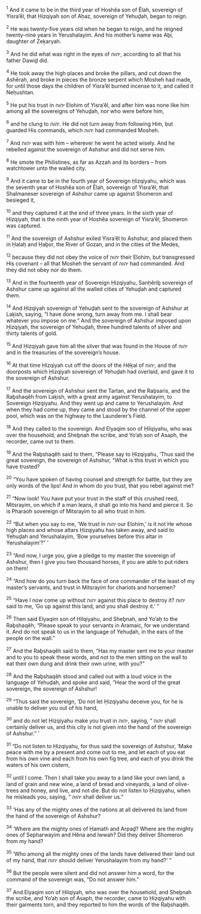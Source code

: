 <sup>1</sup> And it came to be in the third year of Hoshĕa son of Ĕlah, sovereign of Yisra’ĕl, that Ḥizqiyah son of Aḥaz, sovereign of Yehuḏah, began to reign.

<sup>2</sup> He was twenty-five years old when he began to reign, and he reigned twenty-nine years in Yerushalayim. And his mother’s name was Aḇi, daughter of Zeḵaryah.

<sup>3</sup> And he did what was right in the eyes of יהוה, according to all that his father Dawiḏ did.

<sup>4</sup> He took away the high places and broke the pillars, and cut down the Ashĕrah, and broke in pieces the bronze serpent which Mosheh had made, for until those days the children of Yisra’ĕl burned incense to it, and called it Neḥushtan.

<sup>5</sup> He put his trust in יהוה Elohim of Yisra’ĕl, and after him was none like him among all the sovereigns of Yehuḏah, nor who were before him,

<sup>6</sup> and he clung to יהוה. He did not turn away from following Him, but guarded His commands, which יהוה had commanded Mosheh.

<sup>7</sup> And יהוה was with him – wherever he went he acted wisely. And he rebelled against the sovereign of Ashshur and did not serve him.

<sup>8</sup> He smote the Philistines, as far as Azzah and its borders – from watchtower unto the walled city.

<sup>9</sup> And it came to be in the fourth year of Sovereign Ḥizqiyahu, which was the seventh year of Hoshĕa son of Ĕlah, sovereign of Yisra’ĕl, that Shalmaneser sovereign of Ashshur came up against Shomeron and besieged it,

<sup>10</sup> and they captured it at the end of three years. In the sixth year of Ḥizqiyah, that is the ninth year of Hoshĕa sovereign of Yisra’ĕl, Shomeron was captured.

<sup>11</sup> And the sovereign of Ashshur exiled Yisra’ĕl to Ashshur, and placed them in Ḥalaḥ and Ḥaḇor, the River of Gozan, and in the cities of the Medes,

<sup>12</sup> because they did not obey the voice of יהוה their Elohim, but transgressed His covenant – all that Mosheh the servant of יהוה had commanded. And they did not obey nor do them.

<sup>13</sup> And in the fourteenth year of Sovereign Ḥizqiyahu, Sanḥĕriḇ sovereign of Ashshur came up against all the walled cities of Yehuḏah and captured them.

<sup>14</sup> And Ḥizqiyah sovereign of Yehuḏah sent to the sovereign of Ashshur at Laḵish, saying, “I have done wrong, turn away from me. I shall bear whatever you impose on me.” And the sovereign of Ashshur imposed upon Ḥizqiyah, the sovereign of Yehuḏah, three hundred talents of silver and thirty talents of gold.

<sup>15</sup> And Ḥizqiyah gave him all the silver that was found in the House of יהוה and in the treasuries of the sovereign’s house.

<sup>16</sup> At that time Ḥizqiyah cut off the doors of the Hĕḵal of יהוה, and the doorposts which Ḥizqiyah sovereign of Yehuḏah had overlaid, and gave it to the sovereign of Ashshur.

<sup>17</sup> And the sovereign of Ashshur sent the Tartan, and the Raḇsaris, and the Raḇshaqĕh from Laḵish, with a great army against Yerushalayim, to Sovereign Ḥizqiyahu. And they went up and came to Yerushalayim. And when they had come up, they came and stood by the channel of the upper pool, which was on the highway to the Launderer’s Field.

<sup>18</sup> And they called to the sovereign. And Elyaqim son of Ḥilqiyahu, who was over the household, and Sheḇnah the scribe, and Yo’aḥ son of Asaph, the recorder, came out to them.

<sup>19</sup> And the Raḇshaqĕh said to them, “Please say to Ḥizqiyahu, ‘Thus said the great sovereign, the sovereign of Ashshur, “What is this trust in which you have trusted?

<sup>20</sup> “You have spoken of having counsel and strength for battle, but they are only words of the lips! And in whom do you trust, that you rebel against me?

<sup>21</sup> “Now look! You have put your trust in the staff of this crushed reed, Mitsrayim, on which if a man leans, it shall go into his hand and pierce it. So is Pharaoh sovereign of Mitsrayim to all who trust in him.

<sup>22</sup> “But when you say to me, ‘We trust in יהוה our Elohim,’ is it not He whose high places and whose altars Ḥizqiyahu has taken away, and said to Yehuḏah and Yerushalayim, ‘Bow yourselves before this altar in Yerushalayim’?” ’

<sup>23</sup> “And now, I urge you, give a pledge to my master the sovereign of Ashshur, then I give you two thousand horses, if you are able to put riders on them!

<sup>24</sup> “And how do you turn back the face of one commander of the least of my master’s servants, and trust in Mitsrayim for chariots and horsemen?

<sup>25</sup> “Have I now come up without יהוה against this place to destroy it? יהוה said to me, ‘Go up against this land, and you shall destroy it.’ ”

<sup>26</sup> Then said Elyaqim son of Ḥilqiyahu, and Sheḇnah, and Yo’aḥ to the Raḇshaqĕh, “Please speak to your servants in Aramaic, for we understand it. And do not speak to us in the language of Yehuḏah, in the ears of the people on the wall.”

<sup>27</sup> And the Raḇshaqĕh said to them, “Has my master sent me to your master and to you to speak these words, and not to the men sitting on the wall to eat their own dung and drink their own urine, with you?”

<sup>28</sup> And the Raḇshaqĕh stood and called out with a loud voice in the language of Yehuḏah, and spoke and said, “Hear the word of the great sovereign, the sovereign of Ashshur!

<sup>29</sup> “Thus said the sovereign, ‘Do not let Ḥizqiyahu deceive you, for he is unable to deliver you out of his hand,

<sup>30</sup> and do not let Ḥizqiyahu make you trust in יהוה, saying, “ יהוה shall certainly deliver us, and this city is not given into the hand of the sovereign of Ashshur.” ’

<sup>31</sup> “Do not listen to Ḥizqiyahu, for thus said the sovereign of Ashshur, ‘Make peace with me by a present and come out to me, and let each of you eat from his own vine and each from his own fig tree, and each of you drink the waters of his own cistern,

<sup>32</sup> until I come. Then I shall take you away to a land like your own land, a land of grain and new wine, a land of bread and vineyards, a land of olive-trees and honey, and live, and not die. But do not listen to Ḥizqiyahu, when he misleads you, saying, “ יהוה shall deliver us.”

<sup>33</sup> ‘Has any of the mighty ones of the nations at all delivered its land from the hand of the sovereign of Ashshur?

<sup>34</sup> ‘Where are the mighty ones of Ḥamath and Arpaḏ? Where are the mighty ones of Sepharwayim and Hĕna and Iwwah? Did they deliver Shomeron from my hand?

<sup>35</sup> ‘Who among all the mighty ones of the lands have delivered their land out of my hand, that יהוה should deliver Yerushalayim from my hand?’ ”

<sup>36</sup> But the people were silent and did not answer him a word, for the command of the sovereign was, “Do not answer him.”

<sup>37</sup> And Elyaqim son of Ḥilqiyah, who was over the household, and Sheḇnah the scribe, and Yo’aḥ son of Asaph, the recorder, came to Ḥizqiyahu with their garments torn, and they reported to him the words of the Raḇshaqĕh.

